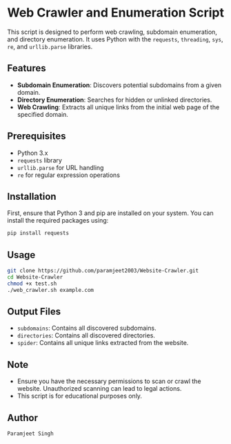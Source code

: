 # Web Crawler and Enumeration Script

This script is designed to perform web crawling, subdomain enumeration, and directory enumeration. It uses Python with the `requests`, `threading`, `sys`, `re`, and `urllib.parse` libraries.

## Features

- **Subdomain Enumeration**: Discovers potential subdomains from a given domain.
- **Directory Enumeration**: Searches for hidden or unlinked directories.
- **Web Crawling**: Extracts all unique links from the initial web page of the specified domain.

## Prerequisites

- Python 3.x
- `requests` library
- `urllib.parse` for URL handling
- `re` for regular expression operations

## Installation

First, ensure that Python 3 and pip are installed on your system. You can install the required packages using:

```bash
pip install requests
```

## Usage
```bash
git clone https://github.com/paramjeet2003/Website-Crawler.git
cd Website-Crawler
chmod +x test.sh
./web_crawler.sh example.com
```

## Output Files
- `subdomains`: Contains all discovered subdomains.
- `directories`: Contains all discovered directories.
- `spider`: Contains all unique links extracted from the website.

## Note
- Ensure you have the necessary permissions to scan or crawl the website. Unauthorized scanning can lead to legal actions.
- This script is for educational purposes only.


## Author
`Paramjeet Singh`
